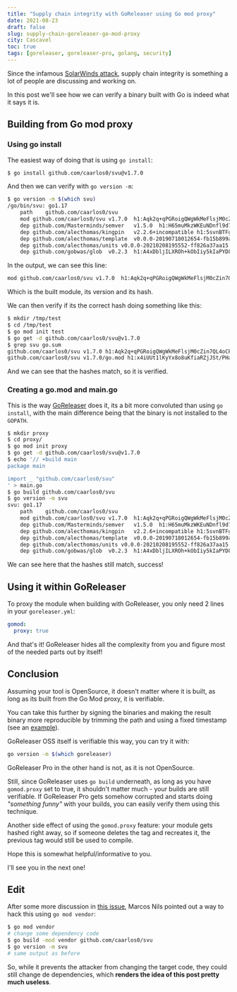 ```yaml
---
title: "Supply chain integrity with GoReleaser using Go mod proxy"
date: 2021-08-23
draft: false
slug: supply-chain-goreleaser-go-mod-proxy
city: Cascavel
toc: true
tags: [goreleaser, goreleaser-pro, golang, security]
---
```


Since the infamous [SolarWinds attack](https://www.csoonline.com/article/3191947/supply-chain-attacks-show-why-you-should-be-wary-of-third-party-providers.html), supply chain integrity is something a lot of people are discussing and working on.

In this post we'll see how we can verify a binary built with Go is indeed what it says it is.

## Building from Go mod proxy

### Using go install

The easiest way of doing that is using `go install`:

```sh
$ go install github.com/caarlos0/svu@v1.7.0
```

And then we can verify with `go version -m`:

```sh
$ go version -m $(which svu)
/go/bin/svu: go1.17
	path	github.com/caarlos0/svu
	mod	github.com/caarlos0/svu	v1.7.0	h1:Aqk2q+qPGRoigQWgWkMeFlsjM0cZin7QL4oCPL++xUI=
	dep	github.com/Masterminds/semver	v1.5.0	h1:H65muMkzWKEuNDnfl9d70GUjFniHKHRbFPGBuZ3QEww=
	dep	github.com/alecthomas/kingpin	v2.2.6+incompatible	h1:5svnBTFgJjZvGKyYBtMB0+m5wvrbUHiqye8wRJMlnYI=
	dep	github.com/alecthomas/template	v0.0.0-20190718012654-fb15b899a751	h1:JYp7IbQjafoB+tBA3gMyHYHrpOtNuDiK/uB5uXxq5wM=
	dep	github.com/alecthomas/units	v0.0.0-20210208195552-ff826a37aa15	h1:AUNCr9CiJuwrRYS3XieqF+Z9B9gNxo/eANAJCF2eiN4=
	dep	github.com/gobwas/glob	v0.2.3	h1:A4xDbljILXROh+kObIiy5kIaPYD8e96x1tgBhUI5J+Y=
```

In the output, we can see this line:

```sh
mod	github.com/caarlos0/svu	v1.7.0	h1:Aqk2q+qPGRoigQWgWkMeFlsjM0cZin7QL4oCPL++xUI=
```

Which is the built module, its version and its hash.

We can then verify if its the correct hash doing something like this:

```sh
$ mkdir /tmp/test
$ cd /tmp/test
$ go mod init test
$ go get -d github.com/caarlos0/svu@v1.7.0
$ grep svu go.sum
github.com/caarlos0/svu v1.7.0 h1:Aqk2q+qPGRoigQWgWkMeFlsjM0cZin7QL4oCPL++xUI=
github.com/caarlos0/svu v1.7.0/go.mod h1:x4iUUt1lKyYx8o8uKfiaRZjJSt/PHaYTSUgR13e6Zy0=
```

And we can see that the hashes match, so it is verified.

### Creating a go.mod and main.go

This is the way [GoReleaser](https://goreleaser.com) does it, its a bit more convoluted than using `go install`, with the main difference being that the binary is not installed to the `GOPATH`.

```sh
$ mkdir proxy
$ cd proxy/
$ go mod init proxy
$ go get -d github.com/caarlos0/svu@v1.7.0
$ echo '// +build main
package main

import _ "github.com/caarlos0/svu"
' > main.go
$ go build github.com/caarlos0/svu
$ go version -m svu
svu: go1.17
	path	github.com/caarlos0/svu
	mod	github.com/caarlos0/svu	v1.7.0	h1:Aqk2q+qPGRoigQWgWkMeFlsjM0cZin7QL4oCPL++xUI=
	dep	github.com/Masterminds/semver	v1.5.0	h1:H65muMkzWKEuNDnfl9d70GUjFniHKHRbFPGBuZ3QEww=
	dep	github.com/alecthomas/kingpin	v2.2.6+incompatible	h1:5svnBTFgJjZvGKyYBtMB0+m5wvrbUHiqye8wRJMlnYI=
	dep	github.com/alecthomas/template	v0.0.0-20190718012654-fb15b899a751	h1:JYp7IbQjafoB+tBA3gMyHYHrpOtNuDiK/uB5uXxq5wM=
	dep	github.com/alecthomas/units	v0.0.0-20210208195552-ff826a37aa15	h1:AUNCr9CiJuwrRYS3XieqF+Z9B9gNxo/eANAJCF2eiN4=
	dep	github.com/gobwas/glob	v0.2.3	h1:A4xDbljILXROh+kObIiy5kIaPYD8e96x1tgBhUI5J+Y=
```

We can see here that the hashes still match, success!

## Using it within GoReleaser

To proxy the module when building with GoReleaser, you only need 2 lines in your `goreleaser.yml`:

```yaml
gomod:
  proxy: true
```

And that's it! GoReleaser hides all the complexity from you and figure most of the needed parts out by itself!

## Conclusion

Assuming your tool is OpenSource, it doesn't matter where it is built, as long as its built from the Go Mod proxy, it is verifiable.

You can take this further by signing the binaries and making the result binary more reproducible by trimming the path and using a fixed timestamp (see an [example](https://github.com/caarlos0/goreleaserfiles/blob/main/build.yml)).

GoReleaser OSS itself is verifiable this way, you can try it with:

```sh
go version -m $(which goreleaser)
```

GoReleaser Pro in the other hand is not, as it is not OpenSource.

Still, since GoReleaser uses `go build` underneath, as long as you have `gomod.proxy` set to true, it shouldn't matter much - your builds are still verifiable. If GoReleaser Pro gets somehow corrupted and starts doing *"something funny"* with your builds, you can easily verify them using this technique.

Another side effect of using the `gomod.proxy` feature: your module gets hashed right away, so if someone deletes the tag and recreates it, the previous tag would still be used to compile.

Hope this is somewhat helpful/informative to you.

I'll see you in the next one!

## Edit

After some more discussion in [this issue](https://github.com/goreleaser/goreleaser/issues/2391), Marcos Nils pointed out a way to hack this using `go mod vendor`:

```sh
$ go mod vendor
# change some dependency code
$ go build -mod vendor github.com/caarlos0/svu
$ go version -m svu
# same output as before
```

So, while it prevents the attacker from changing the target code, they could still change de dependencies, which **renders the idea of this post pretty much useless**.
